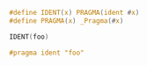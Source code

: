 ```c
#define IDENT(x) PRAGMA(ident #x)
#define PRAGMA(x) _Pragma(#x)
```

```c
IDENT(foo)
```

```c
#pragma ident "foo"
```
